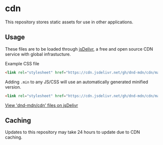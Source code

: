 # cdn

This repository stores static assets for use in other applications.

## Usage

These files are to be loaded through [jsDelivr](https://www.jsdelivr.com/?docs=gh), a free and open source CDN service with global infrastucture.


Example CSS file
```html
<link rel="stylesheet" href="https://cdn.jsdelivr.net/gh/dnd-mdn/cdn/maple-leaf.css" />
```

Adding `.min` to any JS/CSS will use an automatically generated minified version.

```html
<link rel="stylesheet" href="https://cdn.jsdelivr.net/gh/dnd-mdn/cdn/maple-leaf.min.css" />
```

[View 'dnd-mdn/cdn' files on jsDelivr](https://cdn.jsdelivr.net/gh/dnd-mdn/cdn/)

## Caching

Updates to this repository may take 24 hours to update due to CDN caching.
